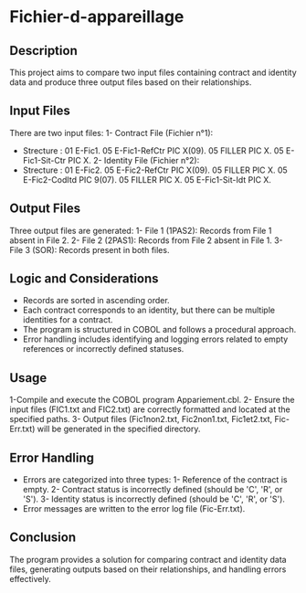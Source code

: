 # Fichier-d-appareillage
## Description
This project aims to compare two input files containing contract and identity data and produce three output files based on their relationships.
## Input Files
There are two input files:
1- Contract File (Fichier n°1):
- Strecture :
  01 E-Fic1.
    05 E-Fic1-RefCtr PIC X(09).
    05 FILLER PIC X.
    05 E-Fic1-Sit-Ctr PIC X.
2- Identity File (Fichier n°2):
- Strecture :
  01 E-Fic2.
    05 E-Fic2-RefCtr PIC X(09).
    05 FILLER PIC X.
    05 E-Fic2-CodItd PIC 9(07).
    05 FILLER PIC X.
    05 E-Fic1-Sit-Idt PIC X.
## Output Files
Three output files are generated:
1- File 1 (1PAS2): Records from File 1 absent in File 2.
2- File 2 (2PAS1): Records from File 2 absent in File 1.
3- File 3 (SOR): Records present in both files.
## Logic and Considerations
- Records are sorted in ascending order.
- Each contract corresponds to an identity, but there can be multiple identities for a contract.
- The program is structured in COBOL and follows a procedural approach.
- Error handling includes identifying and logging errors related to empty references or incorrectly defined statuses.
## Usage
1-Compile and execute the COBOL program Appariement.cbl.
2- Ensure the input files (FIC1.txt and FIC2.txt) are correctly formatted and located at the specified paths.
3- Output files (Fic1non2.txt, Fic2non1.txt, Fic1et2.txt, Fic-Err.txt) will be generated in the specified directory.
## Error Handling
- Errors are categorized into three types:
  1- Reference of the contract is empty.
  2- Contract status is incorrectly defined (should be 'C', 'R', or 'S').
  3- Identity status is incorrectly defined (should be 'C', 'R', or 'S').
- Error messages are written to the error log file (Fic-Err.txt).
## Conclusion
The program provides a solution for comparing contract and identity data files, generating outputs based on their relationships, and handling errors effectively.  

